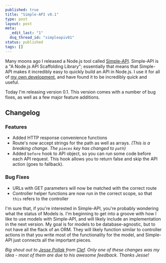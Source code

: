 ```yaml
--- 
published: true
title: "Simple-API v0.1"
type: post
layout: post
meta: 
  _edit_last: "1"
  dsq_thread_id: "simpleapiv01"
status: published
tags: []
---
```


Many moons ago I released a Node.js tool called [Simple-API](https://github.com/josephwegner/simple-api).  Simple-API is a "A Node.js API Scaffolding Library"; essentially that means that Simple-API makes it incredibly easy to quickly build an API in Node.js.  I use it for all of [my own development](http://www.wegnerdesign.com/blog/how-i-develop-websites/), and have found it to be incredibly quick and useful.

Today I'm releasing version 0.1.  This version comes with a number of bug fixes, as well as a few major feature additions.

## Changelog

### Features
- Added HTTP response convenience functions
- Route's now accept strings for the path as well as arrays. *(This is a breaking change.  The `pieces` key has changed to `path`)*
- Added `before` hook to API object, so you can run some code before each API request.  This hook allows you to return false and skip the API action (goes to fallback).

### Bug Fixes
- URLs with GET parameters will now be matched with the correct route
- Controller helper functions are now run in the correct scope, so that `this` refers to the controller

I'm sure that, if you're interested in Simple-API, you're probably wondering what the status of Models is.  I'm beginning to get into a groove with how I like to use models with Simple-API, and will likely include an implementation in the next version.  My goal is for models to be database-agnostic, but to not have all the flack of an ORM.  They will likely function similar to controller actions in that you write most of the functionality for the model, and Simple-API just connects all the important pieces.

*Big shout out to [Jesse Pollak](http://www.twitter.com/jessepollak) from [Clef](http://getclef.com).  Only one of these changes was my idea - most of them are due to his awesome feedback. Thanks Jesse!*